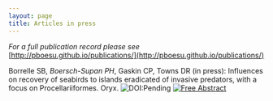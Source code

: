 ```yaml
---
layout: page
title: Articles in press
---
```




 _For a full publication record please see_ [http://pboesu.github.io/publications/](http://pboesu.github.io/publications/)

Borrelle SB, *Boersch-Supan PH*, Gaskin CP, Towns DR (in press): Influences on recovery of seabirds to islands eradicated of invasive predators, with a focus on Procellariiformes. Oryx. ![DOI:Pending](https://img.shields.io/badge/DOI-Pending-blue.svg) 
[![Free Abstract](https://img.shields.io/badge/Free-Preprint-brightgreen.svg)](../public/Borrelle_et_al_2016_prepress.pdf)

